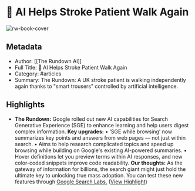 # 🤖 AI Helps Stroke Patient Walk Again

![rw-book-cover](https://readwise-assets.s3.amazonaws.com/static/images/article0.00998d930354.png)

## Metadata
- Author: [[The Rundown AI]]
- Full Title: 🤖 AI Helps Stroke Patient Walk Again
- Category: #articles
- Summary: The Rundown: A UK stroke patient is walking independently again thanks to "smart trousers" controlled by artificial intelligence.

## Highlights
- **The Rundown:** Google rolled out new AI capabilities for Search Generative Experience (SGE) to enhance learning and help users digest complex information.
  **Key upgrades:**
  • ‘SGE while browsing’ now summarizes key points and answers from web pages — not just within search.
  • Aims to help research complicated topics and speed up browsing while building on Google's existing AI-powered summaries.
  • Hover definitions let you preview terms within AI responses, and new color-coded snippets improve code readability.
  **Our thoughts:** As the gateway of information for billions, the search giant might just hold the ultimate key to unlocking true mass adoption. You can test these new features through [Google Search Labs.](https://link.mail.beehiiv.com/ss/c/Cfrs07yO-uLXurcwOaxGP5TtL5AKUDDGfqDPVoWFBCvkW4kJ6piLV3r0pcr7scgqpwLDY1MjLI1RI2r3KApxsRAUjV8iMHCArcVLWYkg1JvnKNz9i-H6DYy5PMGTF0AGVJSHD1mNKdZyj-JtatInLOIyf73S_QoF8yCPImNiVlJtr4NleoHFmZYAt5rxcYad/3ys/KW6xprx-REygM-IsG5hTiA/h11/nCmWbfhItXI53P7L47Cg6iigx2AgEC-wxlG2TM7bFZc) ([View Highlight](https://read.readwise.io/read/01h84see0r36453791vjfheeqt))

